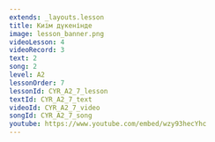 ```yaml
---
extends: _layouts.lesson
title: Киім дүкенінде
image: lesson_banner.png
videoLesson: 4
videoRecord: 3
text: 2
song: 2
level: A2
lessonOrder: 7
lessonId: CYR_A2_7_lesson
textId: CYR_A2_7_text
videoId: CYR_A2_7_video
songId: CYR_A2_7_song
youtube: https://www.youtube.com/embed/wzy93hecYhc
---
```

